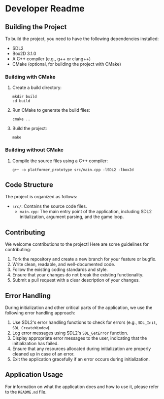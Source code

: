 # Developer Readme

## Building the Project

To build the project, you need to have the following dependencies installed:

- SDL2
- Box2D 3.1.0
- A C++ compiler (e.g., g++ or clang++)
- CMake (optional, for building the project with CMake)

### Building with CMake

1. Create a build directory:
   ```
   mkdir build
   cd build
   ```

2. Run CMake to generate the build files:
   ```
   cmake ..
   ```

3. Build the project:
   ```
   make
   ```

### Building without CMake

1. Compile the source files using a C++ compiler:
   ```
   g++ -o platformer_prototype src/main.cpp -lSDL2 -lbox2d
   ```

## Code Structure

The project is organized as follows:

- `src/`: Contains the source code files.
  - `main.cpp`: The main entry point of the application, including SDL2 initialization, argument parsing, and the game loop.

## Contributing

We welcome contributions to the project! Here are some guidelines for contributing:

1. Fork the repository and create a new branch for your feature or bugfix.
2. Write clean, readable, and well-documented code.
3. Follow the existing coding standards and style.
4. Ensure that your changes do not break the existing functionality.
5. Submit a pull request with a clear description of your changes.

## Error Handling

During initialization and other critical parts of the application, we use the following error handling approach:

1. Use SDL2's error handling functions to check for errors (e.g., `SDL_Init`, `SDL_CreateWindow`).
2. Log error messages using SDL2's `SDL_GetError` function.
3. Display appropriate error messages to the user, indicating that the initialization has failed.
4. Ensure that any resources allocated during initialization are properly cleaned up in case of an error.
5. Exit the application gracefully if an error occurs during initialization.

## Application Usage

For information on what the application does and how to use it, please refer to the `README.md` file.
